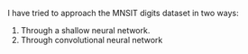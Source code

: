 I have tried to approach the MNSIT digits dataset in two ways:
1. Through a shallow neural network.
2. Through convolutional neural network
